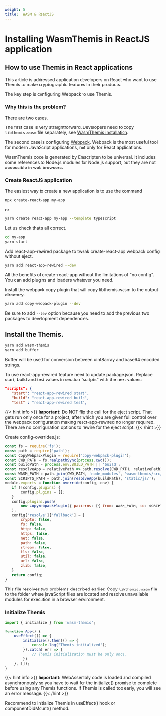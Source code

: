 ```yaml
---
weight: 5
title:  WASM & ReactJS
---
```


# Installing WasmThemis in ReactJS application
## How to use Themis in React applications

This article is addressed application developers on React who want to use Themis to make cryptographic features in their products.

The key step is configuring Webpack to use Themis.

### Why this is the problem?

There are two cases.

The first case is very straightforward. Developers need to copy `libthemis.wasm` file separately, see [WasmThemis installation](/themis/languages/wasm/installation/#deploying-apps-with-wasmthemis).


The second case is configuring [Webpack](https://webpack.js.org/). Webpack is the most useful tool for modern JavaScript applications, not only for React applications. 

WasmThemis code is generated by Emscripten to be universal. It includes some references to Node.js modules for Node.js support, but they are not accessible in web browsers.

### Create ReactJS application

The easiest way to create a new application is to use the command

```bash
npx create-react-app my-app
```
or
```bash
yarn create react-app my-app --template typescript
```
Let us check that’s all correct.

```bash
cd my-app
yarn start
```

Add react-app-rewired package to tweak create-react-app webpack config without eject.
```bash
yarn add react-app-rewired --dev
```

All the benefits of create-react-app without the limitations of "no config". You can add plugins and loaders whatever you need.

Install the webpack copy plugin that will copy libthemis.wasm to the output directory.
```bash
yarn add copy-webpack-plugin --dev
```
Be sure to add `--dev` option because you need to add the previous two packages to development dependencies.

## Install the Themis.

```bash
yarn add wasm-themis
yarn add buffer
```

Buffer will be used for conversion between uint8array and base64 encoded strings.

To use react-app-rewired feature need to update package.json. Replace start, build and test values in section “scripts” with the next values:

```json
"scripts": {
   "start": "react-app-rewired start",
   "build": "react-app-rewired build",
   "test" : "react-app-rewired test",
```
{{< hint info >}}
**Important:**
Do NOT flip the call for the eject script. That gets run only once for a project, after which you are given full control over the webpack configuration making react-app-rewired no longer required. There are no configuration options to rewire for the eject script.
{{< /hint >}}

Create config-overrides.js:

```js
const fs = require('fs');
const path = require('path');
const CopyWebpackPlugin = require('copy-webpack-plugin');
const CWD_PATH = fs.realpathSync(process.cwd());
const buildPath = process.env.BUILD_PATH || 'build';
const resolveApp = relativePath => path.resolve(CWD_PATH, relativePath);
const WASM_PATH = path.join(CWD_PATH, 'node_modules', 'wasm-themis/src/libthemis.wasm');
const SCRIPTS_PATH = path.join(resolveApp(buildPath), 'static/js/');
module.exports = function override(config, env) {
   if (!config.plugins) {
       config.plugins = [];
   }
   config.plugins.push(
       new CopyWebpackPlugin({ patterns: [{ from: WASM_PATH, to: SCRIPTS_PATH }] })
   );
   config['resolve']['fallback'] = {
       crypto: false,
       fs: false,
       http: false,
       https: false,
       net: false,
       path: false,
       stream: false,
       tls: false,
       util: false,
       url: false,
       zlib: false,
   }
   return config;
}
```

This file resolves two problems described earlier. Copy `libthemis.wasm` file to the folder where javaScript files are located and resolve unavailable modules for execution in a browser environment.


### Initialize Themis

```js
import { initialize } from 'wasm-themis';

function App() {
    useEffect(() => {
        initialize().then(() => {
            console.log("Themis initialized");
        }).catch( err => {
            // Themis initialization must be only once.
        })
    }, []);
}
```

{{< hint info >}}
**Important:**
WebAssembly code is loaded and compiled asynchronously so you have to wait for the initialize() promise to complete before using any Themis functions. If Themis is called too early, you will see an error message.
{{< /hint >}}

Recommend to initialize Themis in useEffect() hook or componentDidMount() method.

